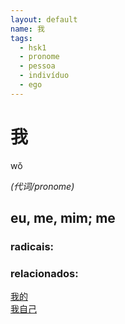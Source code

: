 ```yaml
--- 
layout: default
name: 我 
tags: 
  - hsk1
  - pronome
  - pessoa
  - indivíduo
  - ego
--- 
```

# 我 
wǒ  
 
*(代词/pronome)*  
## eu, me, mim; me 
### radicais: 
### relacionados: 
[我的](/zhengshidu/hsk1/我的)  
[我自己](/zhengshidu/outras/我自己)  
